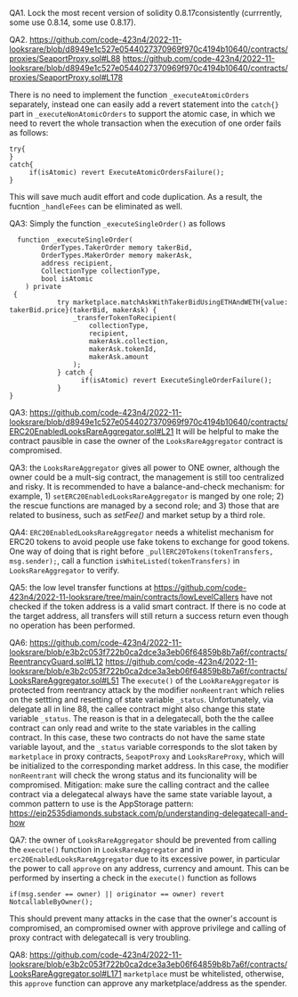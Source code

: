 QA1. Lock the most recent version of solidity 0.8.17consistently (currrently, some use 0.8.14, some use 0.8.17).

QA2. 
https://github.com/code-423n4/2022-11-looksrare/blob/d8949e1c527e0544027370969f970c4194b10640/contracts/proxies/SeaportProxy.sol#L88
https://github.com/code-423n4/2022-11-looksrare/blob/d8949e1c527e0544027370969f970c4194b10640/contracts/proxies/SeaportProxy.sol#L178

There is no need to implement the function ``_executeAtomicOrders`` separately, instead one can easily add a revert statement into the ``catch{}`` part in ``_executeNonAtomicOrders`` to support the atomic case, in which we need to revert the whole transaction when the execution of one order fails as follows:
```
try{
}
catch{
     if(isAtomic) revert ExecuteAtomicOrdersFailure();
}

```
This will save much audit effort and code duplication. As a result, the fucntion ``_handleFees`` can be eliminated as well.

QA3: Simply the function ``_executeSingleOrder()`` as follows
```
  function _executeSingleOrder(
        OrderTypes.TakerOrder memory takerBid,
        OrderTypes.MakerOrder memory makerAsk,
        address recipient,
        CollectionType collectionType,
        bool isAtomic
    ) private
 {
            try marketplace.matchAskWithTakerBidUsingETHAndWETH{value: takerBid.price}(takerBid, makerAsk) {
                _transferTokenToRecipient(
                    collectionType,
                    recipient,
                    makerAsk.collection,
                    makerAsk.tokenId,
                    makerAsk.amount
                );
            } catch {
                  if(isAtomic) revert ExecuteSingleOrderFailure();
            }
}
```

QA3: https://github.com/code-423n4/2022-11-looksrare/blob/d8949e1c527e0544027370969f970c4194b10640/contracts/ERC20EnabledLooksRareAggregator.sol#L21
It will be helpful to make the contract pausible in case the owner of the ``LooksRareAggregator`` contract is compromised. 

QA3: the ``LooksRareAggregator`` gives all power to ONE owner, although the owner could be a mult-sig contract, the management is still too centralized and risky.  It is recommended to have a balance-and-check mechanism: for example, 1) ``setERC20EnabledLooksRareAggregator`` is manged by one role; 2) the rescue functions are managed by a second role; and 3) those that are related to business, such as *setFee()* and market setup by a third role. 

QA4: ``ERC20EnabledLooksRareAggregator`` needs a whitelist mechanism for ERC20 tokens to avoid people use fake tokens to exchange for good tokens. One way of doing that is right before ``_pullERC20Tokens(tokenTransfers, msg.sender);``, call a function ``isWhiteListed(tokenTransfers)`` in ``LooksRareAggregator`` to verify. 

QA5: the low level transfer functions at
https://github.com/code-423n4/2022-11-looksrare/tree/main/contracts/lowLevelCallers
have not checked if the token address is a valid smart contract. If there is no code at the target address, all transfers will still return a success return even though no operation has been performed. 

QA6: https://github.com/code-423n4/2022-11-looksrare/blob/e3b2c053f722b0ca2dce3a3eb06f64859b8b7a6f/contracts/ReentrancyGuard.sol#L12
https://github.com/code-423n4/2022-11-looksrare/blob/e3b2c053f722b0ca2dce3a3eb06f64859b8b7a6f/contracts/LooksRareAggregator.sol#L51
The ``execute()`` of the ``LookRareAggregator`` is protected from reentrancy attack by the modifier ``nonReentrant`` which relies on the settting and resetting of state variable ``_status``.  Unfortunately, via delegate all in line 88, the callee contract might also change this state variable ``_status``. The reason is that in a delegatecall, both the the callee contract can only read and write to the state variables in the calling contract. In this case, these two contracts do not have the same state variable layout, and the ``_status`` variable corresponds to the slot taken by ``marketplace`` in proxy contracts, ``SeapotProxy`` and ``LooksRareProxy``, which will be initialized to the corresponding market address. In this case, the modifier ``nonReentrant`` will check the wrong status and its funcionality will be compromised.
Mitigation: make sure the calling contract and the callee contract via a delegatecal always have the same state variable layout, a common pattern to use is the AppStorage pattern: 
https://eip2535diamonds.substack.com/p/understanding-delegatecall-and-how

QA7: the owner of ``LooksRareAggregator`` should be prevented from calling the ``execute()`` function in ``LooksRareAggregator`` and in ``erc20EnabledLooksRareAggregator`` due to its excessive power, in particular the power to call ``approve`` on any address, currency and amount. This can be performed by inserting a check in the ``execute()`` function as follows
```
if(msg.sender == owner) || originator == owner) revert NotcallableByOwner();

```

This should prevent many attacks in the case that the owner's account is compromised, an compromised owner with approve privilege and calling of proxy contract with delegatecall is very troubling. 

QA8: 
https://github.com/code-423n4/2022-11-looksrare/blob/e3b2c053f722b0ca2dce3a3eb06f64859b8b7a6f/contracts/LooksRareAggregator.sol#L171
``marketplace`` must be whitelisted, otherwise, this ``approve`` function can approve any marketplace/address as the spender.